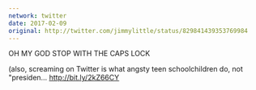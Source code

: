 ```yaml
---
network: twitter
date: 2017-02-09
original: http://twitter.com/jimmylittle/status/829841439353769984 
---
```


OH MY GOD STOP WITH THE CAPS LOCK

(also, screaming on Twitter is what angsty teen schoolchildren do, not "presiden… http://bit.ly/2kZ66CY 
